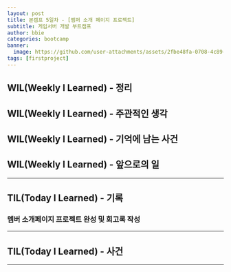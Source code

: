 ```yaml
---
layout: post
title: 본캠프 5일차 - [멤퍼 소개 페이지 프로젝트]
subtitle: 게임서버 개발 부트캠프
author: bbie
categories: bootcamp
banner:
  image: https://github.com/user-attachments/assets/2fbe48fa-0708-4c89-b5e7-053b1ec29d99
tags: [firstproject]
---
```


## WIL(Weekly I Learned) - 정리


## WIL(Weekly I Learned) - 주관적인 생각


## WIL(Weekly I Learned) - 기억에 남는 사건


## WIL(Weekly I Learned) - 앞으로의 일

---

## TIL(Today I Learned) - 기록

### 멤버 소개페이지 프로젝트 완성 및 회고록 작성

---

## TIL(Today I Learned) - 사건


---
